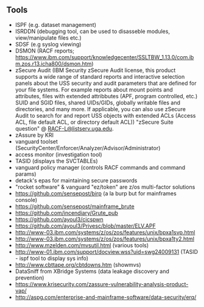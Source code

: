 ## Tools
- ISPF (e.g. dataset management)
- ISRDDN (debugging tool, can be used to disasseble modules, view/manipulate files etc.)
- SDSF (e.g syslog viewing)
- DSMON (RACF reports; https://www.ibm.com/support/knowledgecenter/SSLTBW_1.13.0/com.ibm.zos.r13.icha800/dsmon.htm)
- zSecure Audit (IBM Security zSecure Audit license, this product supports a wide range of standard reports and interactive
  selection panels about the USS security and audit parameters that are defined for your file systems.
  For example reports about mount points and attributes, files with extended attribbutes (APF, program controlled, etc.) SUID and SGID files, shared
  UIDs/GIDs, globally writable files and directories, and many more. If applicable, you can also use zSecure Audit to search for and report USS objects with extended ACLs (Access ACL, file default ACL, or directory default ACL)) "zSecure Suite question" @ RACF-L@listserv.uga.edu.
- zAssure by KRI
- vanguard toolset (SecurityCenter/Enforcer/Analyzer/Advisor/Administrator)
- access monitor (investigation tool)
- TASID (displays the SVCTABLEs)
- vanguard policy manager (controls RACF commands and command params)
- detack's epas for maintaining secure passwords
- "rocket software" & vanguard "ez/token" are z/os multi-factor solutions
- https://github.com/sensepost/birp (a la burp but for mainframes console)
- https://github.com/sensepost/mainframe_brute
- https://github.com/incendiary/Grute_pub
- https://github.com/ayoul3/cicspwn
- https://github.com/ayoul3/Privesc/blob/master/ELV.APF
- http://www-03.ibm.com/systems/z/os/zos/features/unix/bpxa1svp.html
- http://www-03.ibm.com/systems/z/os/zos/features/unix/bpxa1ty2.html
- http://www.mzelden.com/mvsutil.html (various tools)
- http://www-01.ibm.com/support/docview.wss?uid=swg24009131 (TASID - ispf tool to display sys info)
- http://www.cbttape.org/cbtdowns.htm (showmvs)
- DataSniff from XBridge Systems (data leakage discovery and prevention)
- https://www.krisecurity.com/zassure-vulnerability-analysis-product-vap/
- http://aspg.com/enterprise-and-mainframe-software/data-security/erq/
